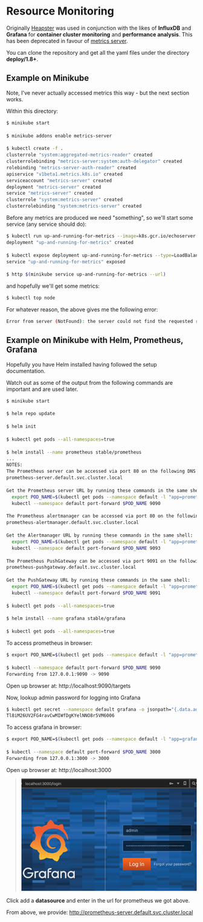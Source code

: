 # Resource Monitoring

Originally [Heapster](https://github.com/kubernetes/heapster) was used in conjunction with the likes of **InfluxDB** and **Grafana** for **container cluster monitoring** and **performance analysis**. This has been deprecated in favour of [metrics server](https://github.com/kubernetes-incubator/metrics-server).

You can clone the repository and get all the yaml files under the directory **deploy/1.8+**.

## Example on Minikube

Note, I've never actually accessed metrics this way - but the next section works.

Within this directory:

```bash
$ minikube start

$ minikube addons enable metrics-server

$ kubectl create -f .
clusterrole "system:aggregated-metrics-reader" created
clusterrolebinding "metrics-server:system:auth-delegator" created
rolebinding "metrics-server-auth-reader" created
apiservice "v1beta1.metrics.k8s.io" created
serviceaccount "metrics-server" created
deployment "metrics-server" created
service "metrics-server" created
clusterrole "system:metrics-server" created
clusterrolebinding "system:metrics-server" created
```

Before any metrics are produced we need "something", so we'll start some service (any service should do):

```bash
$ kubectl run up-and-running-for-metrics --image=k8s.gcr.io/echoserver:1.4 --port=8080
deployment "up-and-running-for-metrics" created

$ kubectl expose deployment up-and-running-for-metrics --type=LoadBalancer
service "up-and-running-for-metrics" exposed

$ http $(minikube service up-and-running-for-metrics --url)
```

and hopefully we'll get some metrics:

```bash
$ kubectl top node
```

For whatever reason, the above gives me the following error:

```bash
Error from server (NotFound): the server could not find the requested resource (get services http:heapster:)
```

## Example on Minikube with Helm, Prometheus, Grafana

Hopefully you have Helm installed having followed the setup documentation.

Watch out as some of the output from the following commands are important and are used later.

```bash
$ minikube start

$ helm repo update

$ helm init

$ kubectl get pods --all-namespaces=true

$ helm install --name prometheus stable/prometheus
...
NOTES:
The Prometheus server can be accessed via port 80 on the following DNS name from within your cluster:
prometheus-server.default.svc.cluster.local

Get the Prometheus server URL by running these commands in the same shell:
  export POD_NAME=$(kubectl get pods --namespace default -l "app=prometheus,component=server" -o jsonpath="{.items[0].metadata.name}")
  kubectl --namespace default port-forward $POD_NAME 9090

The Prometheus alertmanager can be accessed via port 80 on the following DNS name from within your cluster:
prometheus-alertmanager.default.svc.cluster.local

Get the Alertmanager URL by running these commands in the same shell:
  export POD_NAME=$(kubectl get pods --namespace default -l "app=prometheus,component=alertmanager" -o jsonpath="{.items[0].metadata.name}")
  kubectl --namespace default port-forward $POD_NAME 9093

The Prometheus PushGateway can be accessed via port 9091 on the following DNS name from within your cluster:
prometheus-pushgateway.default.svc.cluster.local

Get the PushGateway URL by running these commands in the same shell:
  export POD_NAME=$(kubectl get pods --namespace default -l "app=prometheus,component=pushgateway" -o jsonpath="{.items[0].metadata.name}")
  kubectl --namespace default port-forward $POD_NAME 9091

$ kubectl get pods --all-namespaces=true

$ helm install --name grafana stable/grafana

$ kubectl get pods --all-namespaces=true
```

To access prometheus in browser:

```bash
$ export POD_NAME=$(kubectl get pods --namespace default -l "app=prometheus,component=server" -o jsonpath="{.items[0].metadata.name}")

$ kubectl --namespace default port-forward $POD_NAME 9090
Forwarding from 127.0.0.1:9090 -> 9090
```

Open up browser at: http://localhost:9090/targets

Now, lookup admin password for logging into Grafana

```bash
$ kubectl get secret --namespace default grafana -o jsonpath="{.data.admin-password}" | base64 --decode ; echo
Tl8iM26UV2FG4ravCwMIWfDgKYelNNO8r5VM6006
```

To access grafana in browser:

```bash
$ export POD_NAME=$(kubectl get pods --namespace default -l "app=grafana" -o jsonpath="{.items[0].metadata.name}")

$ kubectl --namespace default port-forward $POD_NAME 3000
Forwarding from 127.0.0.1:3000 -> 3000
```

Open up browser at: http://localhost:3000

> ![Grafana](docs/images/grafana.png)

Click add a **datasource** and enter in the url for prometheus we got above.

From above, we provide: http://prometheus-server.default.svc.cluster.local